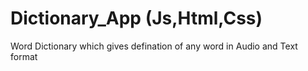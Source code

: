 # Dictionary_App (Js,Html,Css)

Word Dictionary which gives defination of any word in Audio and Text format
